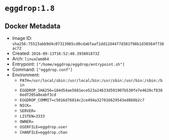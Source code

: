 # `eggdrop:1.8`

## Docker Metadata

- Image ID: `sha256:75523abb9d4c07313965cd0cda6faaf1dd12d4477d381f98b1d30364f736ac72`
- Created: `2016-09-13T16:52:40.393801873Z`
- Arch: `linux`/`amd64`
- Entrypoint: `["/home/eggdrop/eggdrop/entrypoint.sh"]`
- Command: `["eggdrop.conf"]`
- Environment:
  - `PATH=/usr/local/sbin:/usr/local/bin:/usr/sbin:/usr/bin:/sbin:/bin`
  - `EGGDROP_SHA256=184d54ae5681ece523a24633d591907b530fe7e4628cf8386edf205a8eabf3cd`
  - `EGGDROP_COMMIT=c5016d76014c2ce494a327016629543ed868b2c7`
  - `NICK=`
  - `SERVER=`
  - `LISTEN=3333`
  - `OWNER=`
  - `USERFILE=eggdrop.user`
  - `CHANFILE=eggdrop.chan`
